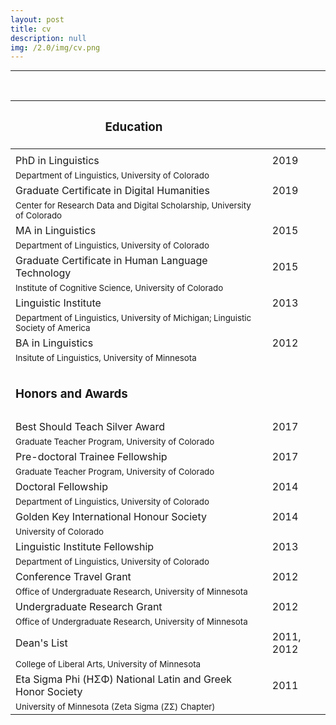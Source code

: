 ```yaml
---
layout: post
title: cv
description: null
img: /2.0/img/cv.png
---
```


***

<br>

|<h3>Education</h3>|||
|---|---|---|
||||
|PhD in Linguistics||2019|
|<sup>Department of Linguistics, University of Colorado</sup>|||
|Graduate Certificate in Digital Humanities||2019|
|<sup>Center for Research Data and Digital Scholarship, University of Colorado</sup>|||
|MA in Linguistics||2015|
|<sup>Department of Linguistics, University of Colorado</sup>|||
|Graduate Certificate in Human Language Technology||2015|
|<sup>Institute of Cognitive Science, University of Colorado</sup>|||
|Linguistic Institute||2013|
|<sup>Department of Linguistics, University of Michigan; Linguistic Society of America</sup>|||
|BA in Linguistics||2012|
|<sup>Insitute of Linguistics, University of Minnesota</sup>|||
||||
|<h3>Honors and Awards</h3>|||
||||
|Best Should Teach Silver Award||2017|
|<sup>Graduate Teacher Program, University of Colorado</sup>|||
|Pre-doctoral Trainee Fellowship||2017|
|<sup>Graduate Teacher Program, University of Colorado</sup>|||
|Doctoral Fellowship||2014|
|<sup>Department of Linguistics, University of Colorado</sup>|||
|Golden Key International Honour Society||2014|
|<sup>University of Colorado</sup>|||
|Linguistic Institute Fellowship||2013|
|<sup>Department of Linguistics, University of Colorado</sup>|||
|Conference Travel Grant||2012|
|<sup>Office of Undergraduate Research, University of Minnesota</sup>|||
|Undergraduate Research Grant||2012|
|<sup>Office of Undergraduate Research, University of Minnesota</sup>|||
|Dean's List||2011, 2012|
|<sup>College of Liberal Arts, University of Minnesota</sup>||
|Eta Sigma Phi (ΗΣΦ) National Latin and Greek Honor Society||2011|
|<sup>University of Minnesota (Zeta Sigma (ΖΣ) Chapter)</sup>|||
